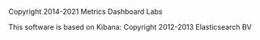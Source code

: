 Copyright 2014-2021 Metrics Dashboard Labs

This software is based on Kibana:
Copyright 2012-2013 Elasticsearch BV
